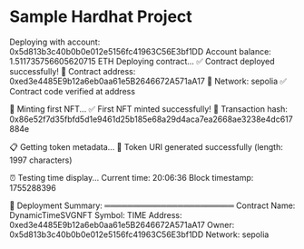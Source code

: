 # Sample Hardhat Project

Deploying with account: 0x5d813b3c40b0b0e012e5156fc41963C56E3bf1DD
Account balance: 1.511735756605620715 ETH
Deploying contract...
✅ Contract deployed successfully!
📄 Contract address: 0xed3e4485E9b12a6eb0aa61e5B2646672A571aA17
🔗 Network: sepolia
✅ Contract code verified at address

🎨 Minting first NFT...
✅ First NFT minted successfully!
🎫 Transaction hash: 0x86e52f7d35fbfd5d1e9461d25b185e68a29d4aca7ea2668ae3238e4dc617884e

📋 Getting token metadata...
🔗 Token URI generated successfully (length: 1997 characters)

⏰ Testing time display...
Current time: 20:06:36
Block timestamp: 1755288396

🎉 Deployment Summary:
═══════════════════════
Contract Name: DynamicTimeSVGNFT
Symbol: TIME
Address: 0xed3e4485E9b12a6eb0aa61e5B2646672A571aA17
Owner: 0x5d813b3c40b0b0e012e5156fc41963C56E3bf1DD
Network: sepolia
